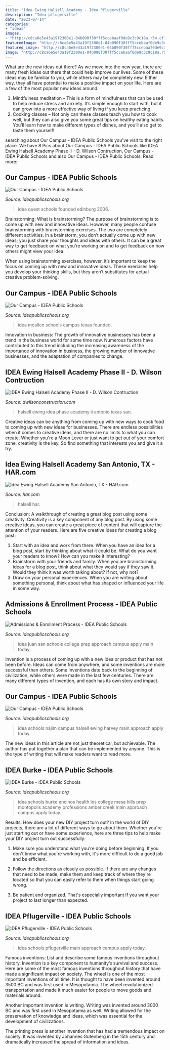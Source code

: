 ```yaml
---
title: "Idea Ewing Halsell Academy - Idea Pflugerville"
description: "Idea pflugerville"
date: "2023-07-14"
categories:
- "ideas"
images:
- "http://c8ca6e5e43a19f2300e1-04b090f30fff5ccebaaf0de9c3c9c18a.r54.cf1.rackcdn.com/schools/idea-san-juan.svg"
featuredImage: "http://c8ca6e5e43a19f2300e1-04b090f30fff5ccebaaf0de9c3c9c18a.r54.cf1.rackcdn.com/schools/idea-san-juan.svg"
featured_image: "http://c8ca6e5e43a19f2300e1-04b090f30fff5ccebaaf0de9c3c9c18a.r54.cf1.rackcdn.com/schools/idea-burke-logo-blue.svg"
image: "http://c8ca6e5e43a19f2300e1-04b090f30fff5ccebaaf0de9c3c9c18a.r54.cf1.rackcdn.com/schools/idea-ewing-halsell.svg"
---
```



What are the new ideas out there?
As we move into the new year, there are many fresh ideas out there that could help improve our lives. Some of these ideas may be familiar to you, while others may be completely new. Either way, they all have potential to make a positive impact on your life. Here are a few of the most popular new ideas around: 
1. Mindfulness meditation – This is a form of mindfulness that can be used to help reduce stress and anxiety. It’s simple enough to start with, but it can grow into a more effective way of living if you keep practicing. 
2. Cooking classes – Not only can these classes teach you how to cook well, but they can also give you some great tips on healthy eating habits. You’ll learn how to make different types of dishes, and you’ll also get to taste them yourself!

	

		
searching about Our Campus - IDEA Public Schools you've visit to the right place. We have 8 Pics about Our Campus - IDEA Public Schools like IDEA Ewing Halsell Academy Phase II - D. Wilson Contruction, Our Campus - IDEA Public Schools and also Our Campus - IDEA Public Schools. Read more:
		
    
## Our Campus - IDEA Public Schools

<img loading=lazy src="http://c8ca6e5e43a19f2300e1-04b090f30fff5ccebaaf0de9c3c9c18a.r54.cf1.rackcdn.com/idea-quest-filler.png" onerror="this.onerror=null;this.src='https://tse2.mm.bing.net/th?id=OIP.bEGoRLe-3hWmLrZ1mZQSlAHaE8&amp;pid=15.1';" alt="Our Campus - IDEA Public Schools">

_Source: ideapublicschools.org_

>idea quest schools founded edinburg 2006. 

	

Brainstorming: What is brainstorming?
The purpose of brainstorming is to come up with new and innovative ideas. However, many people confuse brainstorming with brainstorming exercises. The two are completely different activities.
In a brainstorm, you don’t actually come up with new ideas; you just share your thoughts and ideas with others. It can be a great way to get feedback on what you’re working on and to get feedback on how others might view your idea.

When using brainstorming exercises, however, it’s important to keep the focus on coming up with new and innovative ideas. These exercises help you develop your thinking skills, but they aren’t substitutes for actual creative problem-solving.

    
## Our Campus - IDEA Public Schools

<img loading=lazy src="http://c8ca6e5e43a19f2300e1-04b090f30fff5ccebaaf0de9c3c9c18a.r54.cf1.rackcdn.com/idea-mcallen-school.png" onerror="this.onerror=null;this.src='https://tse2.mm.bing.net/th?id=OIP.TQjsDEihcyfSnyRdO2PWywHaE8&amp;pid=15.1';" alt="Our Campus - IDEA Public Schools">

_Source: ideapublicschools.org_

>idea mcallen schools campus texas founded. 

	

Innovation in business:
The growth of innovative businesses has been a trend in the business world for some time now. Numerous factors have contributed to this trend including the increasing awareness of the importance of innovation in business, the growing number of innovative businesses, and the adaptation of companies to change.

    
## IDEA Ewing Halsell Academy Phase II - D. Wilson Contruction

<img loading=lazy src="https://www.dwilsonconstruction.com/wp-content/uploads/2019/06/MEG0587.jpg" onerror="this.onerror=null;this.src='https://tse2.mm.bing.net/th?id=OIP.TGozVnomJ1Dw3UPpgjpXLwHaE8&amp;pid=15.1';" alt="IDEA Ewing Halsell Academy Phase II - D. Wilson Contruction">

_Source: dwilsonconstruction.com_

>halsell ewing idea phase academy ii antonio texas san. 

	

Creative ideas can be anything from coming up with new ways to cook food to coming up with new ideas for businesses. There are endless possibilities when it comes to creative ideas, and there are no limits to what you can create. Whether you're a Moon Lover or just want to get out of your comfort zone, creativity is the key. So find something that interests you and give it a try.

    
## Idea Ewing Halsell Academy San Antonio, TX - HAR.com

<img loading=lazy src="https://www.har.com/share/og_img/4/schools/108807129.jpg" onerror="this.onerror=null;this.src='https://tse1.mm.bing.net/th?id=OIP.Bq8syUnA6hxKe1hDXs144gHaD4&amp;pid=15.1';" alt="Idea Ewing Halsell Academy San Antonio, TX - HAR.com">

_Source: har.com_

>halsell har. 

	

Conclusion: A walkthrough of creating a great blog post using some creativity.
Creativity is a key component of any blog post. By using some creative ideas, you can create a great piece of content that will capture the attention of your readers. Here are five creative ideas for creating a blog post: 
1. Start with an idea and work from there. When you have an idea for a blog post, start by thinking about what it could be. What do you want your readers to know? How can you make it interesting? 
2. Brainstorm with your friends and family. When you are brainstorming ideas for a blog post, think about what they would say if they saw it. Would they think it was worth talking about? If not, why not? 
3. Draw on your personal experiences. When you are writing about something personal, think about what has shaped or influenced your life in some way.

    
## Admissions &amp; Enrollment Process - IDEA Public Schools

<img loading=lazy src="http://c8ca6e5e43a19f2300e1-04b090f30fff5ccebaaf0de9c3c9c18a.r54.cf1.rackcdn.com/schools/idea-san-juan.svg" onerror="this.onerror=null;this.src='https://tse1.mm.bing.net/th?id=OIP.5EgILVTI2rwSdP_Rgr6eogHaEB&amp;pid=15.1';" alt="Admissions &amp; Enrollment Process - IDEA Public Schools">

_Source: ideapublicschools.org_

>idea juan san schools college prep approach campus apply main today. 

	

Invention is a process of coming up with a new idea or product that has not been before. Ideas can come from anywhere, and some inventions are more successful than others. Some inventions date back to the beginning of civilization, while others were made in the last few centuries. There are many different types of invention, and each has its own story and impact.

    
## Our Campus - IDEA Public Schools

<img loading=lazy src="http://c8ca6e5e43a19f2300e1-04b090f30fff5ccebaaf0de9c3c9c18a.r54.cf1.rackcdn.com/schools/idea-ewing-halsell.svg" onerror="this.onerror=null;this.src='https://tse1.mm.bing.net/th?id=OIP.UiZZuSoVUM8xndhJkl-VwwHaEB&amp;pid=15.1';" alt="Our Campus - IDEA Public Schools">

_Source: ideapublicschools.org_

>idea schools najim campus halsell ewing harvey main approach apply today. 

	

The new ideas in this article are not just theoretical, but achievable. The author has put together a plan that can be implemented by anyone. This is the type of writing that will make readers want to read more.

    
## IDEA Burke - IDEA Public Schools

<img loading=lazy src="http://c8ca6e5e43a19f2300e1-04b090f30fff5ccebaaf0de9c3c9c18a.r54.cf1.rackcdn.com/schools/idea-burke-logo-blue.svg" onerror="this.onerror=null;this.src='https://tse2.mm.bing.net/th?id=OIP.g1PYk4zuXb_D6dCxdT1hewHaFu&amp;pid=15.1';" alt="IDEA Burke - IDEA Public Schools">

_Source: ideapublicschools.org_

>idea schools burke encinos health los college mesa hills prep montopolis academy professions amber creek main approach campus apply today. 

	

Results: How does your new DIY project turn out?
In the world of DIY projects, there are a lot of different ways to go about them. Whether you're just starting out or have some experience, here are three tips to help make your DIY project turn out successfully:
1. Make sure you understand what you're doing before beginning. If you don't know what you're working with, it's more difficult to do a good job and be efficient.

2. Follow the directions as closely as possible. If there are any changes that need to be made, make them and keep track of where they're located so that you can easily refer to them when things start going wrong.

3. Be patient and organized. That's especially important if you want your project to last longer than expected.

    
## IDEA Pflugerville - IDEA Public Schools

<img loading=lazy src="http://c8ca6e5e43a19f2300e1-04b090f30fff5ccebaaf0de9c3c9c18a.r54.cf1.rackcdn.com/schools/idea-pflugerville-main-logo.svg" onerror="this.onerror=null;this.src='https://tse2.mm.bing.net/th?id=OIP.I1flL_INM1-dxeBkTX3fQAHaEB&amp;pid=15.1';" alt="IDEA Pflugerville - IDEA Public Schools">

_Source: ideapublicschools.org_

>idea schools pflugerville main approach campus apply today. 

	

Famous inventions: List and describe some famous inventions throughout history.
Invention is a key component to humanity’s survival and success. Here are some of the most famous inventions throughout history that have made a significant impact on society.
The wheel is one of the most important inventions of all time. It is thought to have been invented around 3500 BC and was first used in Mesopotamia. The wheel revolutionized transportation and made it much easier for people to move goods and materials around.

Another important invention is writing. Writing was invented around 3000 BC and was first used in Mesopotamia as well. Writing allowed for the preservation of knowledge and ideas, which was essential for the development of civilizations.

The printing press is another invention that has had a tremendous impact on society. It was invented by Johannes Gutenberg in the 15th century and dramatically increased the spread of information and ideas.

